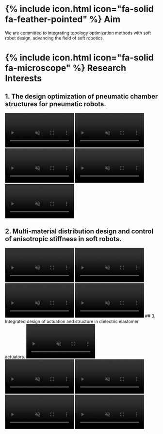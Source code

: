---
---
# {% include icon.html icon="fa-solid fa-feather-pointed" %} Aim
We are committed to integrating topology optimization methods with soft robot design, advancing the field of soft robotics.


# {% include icon.html icon="fa-solid fa-microscope" %} Research Interests


## 1. The design optimization of pneumatic chamber structures for pneumatic robots.


<video width="45%" muted autoplay controls loop>
    <source src="video/Triply.mp4" type="video/mp4">
</video>

<video width="45%" muted autoplay controls loop>
    <source src="video/softTwisting.mp4" type="video/mp4">
</video>

<video width="45%" muted autoplay controls loop>
    <source src="video/MorphologicalS1.mp4" type="video/mp4">
</video>

<video width="45%" muted autoplay controls loop>
    <source src="video/MorphologicalS2.mp4" type="video/mp4">
</video>


<video width="45%" muted autoplay controls loop>
    <source src="video/MorphologicalS3.mp4" type="video/mp4">
</video>

## 2. Multi-material distribution design and control of anisotropic stiffness in soft robots.

<video width="45%" muted autoplay controls loop>
    <source src="video/Enhancing.mp4" type="video/mp4">
</video>

<video width="45%" muted autoplay controls loop>
    <source src="video/TopologyOptimizatioin.mp4" type="video/mp4">
</video>

<video width="45%" muted autoplay controls loop>
    <source src="video/Tailoring.mp4" type="video/mp4">
</video>
<video width="45%" muted autoplay controls loop>
    <source src="video/softrobotic.mp4" type="video/mp4">
</video>
## 3. Integrated design of actuation and structure in dielectric elastomer actuators.



<video width="45%" muted autoplay controls loop>
    <source src="video/AutomaticS1.mp4" type="video/mp4">
</video>
<video width="45%" muted autoplay controls loop>
    <source src="video/AutomaticS2.mp4" type="video/mp4">
</video>
<video width="45%" muted autoplay controls loop>
    <source src="video/AutomaticS3.mp4" type="video/mp4">
</video>
<video width="45%" muted autoplay controls loop>
    <source src="video/AutomaticS4.mp4" type="video/mp4">
</video>
<video width="45%" muted autoplay controls loop>
    <source src="video/Integrated.mp4" type="video/mp4">
</video>